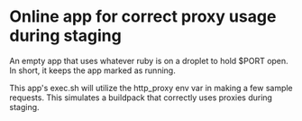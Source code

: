 Online app for correct proxy usage during staging
===============================

An empty app that uses whatever ruby is on a droplet to hold $PORT open.
In short, it keeps the app marked as running.

This app's exec.sh will utilize the http_proxy env var in making a few sample requests.
This simulates a buildpack that correctly uses proxies during staging.
